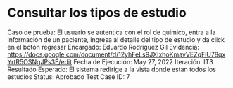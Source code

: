 # Consultar los tipos de estudio

Caso de prueba: El usuario se autentica con el rol de quimico, entra a la información de un paciente, ingresa al detalle del tipo de estudio y da click en el botón regresar
Encargado: Eduardo Rodríguez Gil
Evidencia: https://docs.google.com/document/d/12yhFeLs9JXIxhoKmavVEZqFiU78qxYrtR5OSNgJPs3E/edit
Fecha de Ejecución: May 27, 2022
Iteración: IT3
Resultado Esperado: El sistema redirige a la vista donde estan todos los estudios
Status: Aprobado
Test Case ID: 7